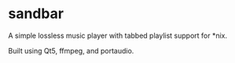 # sandbar
A simple lossless music player with tabbed playlist support for *nix.

Built using Qt5, ffmpeg, and portaudio.